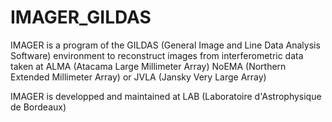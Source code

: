 # IMAGER_GILDAS
IMAGER is a program of the GILDAS (General Image and Line Data Analysis Software) 
environment to reconstruct images from interferometric data taken at ALMA 
(Atacama Large Millimeter Array) NoEMA (Northern Extended Millimeter Array) 
or JVLA (Jansky Very Large Array)

IMAGER is developped and maintained at LAB (Laboratoire d'Astrophysique de Bordeaux)
